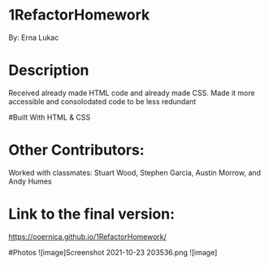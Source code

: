 # 1RefactorHomework
By: Erna Lukac

# Description
Received already made HTML code and already made CSS. Made it more accessible and consolodated code to be less redundant 

#Built With
HTML & CSS

# Other Contributors:
 Worked with classmates: Stuart Wood, Stephen Garcia, Austin Morrow, and Andy Humes 

# Link to the final version:
https://ooernica.github.io/1RefactorHomework/

#Photos
![image]Screenshot 2021-10-23 203536.png
![image]
